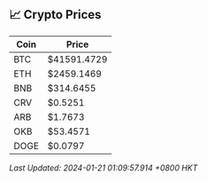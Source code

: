 ## 📈 Crypto Prices

| Coin | Price |
| ---- | ----- |
| BTC | $41591.4729 |
| ETH | $2459.1469 |
| BNB | $314.6455 |
| CRV | $0.5251 |
| ARB | $1.7673 |
| OKB | $53.4571 |
| DOGE | $0.0797 |

_Last Updated: 2024-01-21 01:09:57.914 +0800 HKT_
